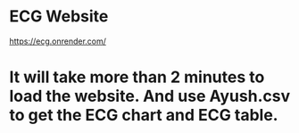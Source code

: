 # ECG Website

https://ecg.onrender.com/

# It will take more than 2 minutes to load the website. And use Ayush.csv to get the ECG chart and ECG table.
